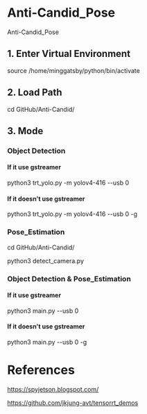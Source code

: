 # Anti-Candid_Pose
Anti-Candid_Pose

## 1. Enter Virtual Environment
source /home/minggatsby/python/bin/activate

## 2. Load Path
cd GitHub/Anti-Candid/

## 3. Mode
### Object Detection

#### If it use gstreamer
python3 trt_yolo.py -m yolov4-416 --usb 0

#### If it doesn't use gstreamer
python3 trt_yolo.py -m yolov4-416 --usb 0 -g 


### Pose_Estimation

cd GitHub/Anti-Candid/

python3 detect_camera.py


### Object Detection & Pose_Estimation

#### If it use gstreamer
python3 main.py --usb 0

#### If it doesn't use gstreamer
python3 main.py --usb 0 -g 


# References
https://spyjetson.blogspot.com/

https://github.com/jkjung-avt/tensorrt_demos
